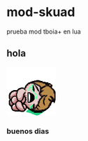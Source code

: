 # mod-skuad
prueba mod tboia+ en lua

## hola

![Portada](./resources/gfx/ui/stage/PlayerPortraitBig_Gonza.png)

### buenos dias